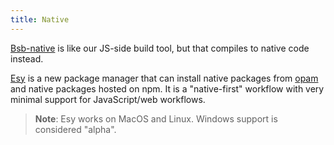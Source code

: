 ```yaml
---
title: Native
---
```


[Bsb-native](https://github.com/bsansouci/bucklescript) is like our JS-side build tool, but that compiles to native code instead.

[Esy](https://esy.sh) is a new package manager that can install native packages from [opam](https://opam.ocaml.org/packages/) and native packages hosted on npm. It is a "native-first" workflow with very minimal support for JavaScript/web workflows. 

> **Note**: Esy works on MacOS and Linux. Windows support is considered "alpha".
